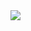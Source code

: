 <a href="https://portal.azure.com/#create/Microsoft.Template/uri/https%3A%2F%2Fraw.githubusercontent.com%2FGabrielNBJJ%2FimpervaWafAttackAnalyticsSentinelSolution%2Fmaster%2FSolutions%2FImpervaCloudWAFAttackAnalytics%2FWorkbooks%2Fimperva_waf_attack_analytics_arm.json">
    <img src="http://azuredeploy.net/deploybutton.png"/>
</a>
